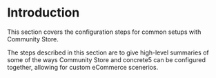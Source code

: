 # Introduction

This section covers the configuration steps for common setups with Community Store.

The steps described in this section are to give high-level summaries of some of the ways Community Store and concrete5 can be configured together, allowing for custom eCommerce scenerios. 
  
 
